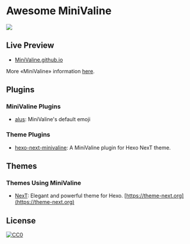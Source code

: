 # Awesome MiniValine

[![](https://raw.githubusercontent.com/sindresorhus/awesome/master/media/badge-flat2.svg?sanitize=true)](https://github.com/sindresorhus/awesome)

## Live Preview

* [MiniValine.github.io](https://minivaline.github.io)

More «MiniValine» information [here](https://github.com/MiniValine/MiniValine).

## Plugins

### MiniValine Plugins

* [alus](https://github.com/MiniValine/alus): MiniValine's default emoji

### Theme Plugins

* [hexo-next-minivaline](https://github.com/MiniValine/hexo-next-minivaline): A MiniValine plugin for Hexo NexT theme. 

## Themes

### Themes Using MiniValine

* [NexT](https://github.com/theme-next/hexo-theme-next): Elegant and powerful theme for Hexo.  [https://theme-next.org](https://theme-next.org)

## License

[![CC0](http://mirrors.creativecommons.org/presskit/buttons/88x31/svg/cc-zero.svg)](https://creativecommons.org/publicdomain/zero/1.0/)
